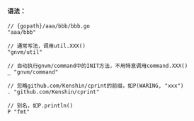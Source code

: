 #### 语法：
    // {gopath}/aaa/bbb/bbb.go
    "aaa/bbb"
	
	// 通常写法，调用util.XXX()
	"gnvm/util"

    // 自动执行gnvm/command中的INIT方法，不用特意调用command.XXX()
	_ "gnvm/command"
	
	// 忽略github.com/Kenshin/cprint的前缀，如P(WARING, "xxx")
	. "github.com/Kenshin/cprint"
	
	// 别名，如P.println()
	P "fmt"